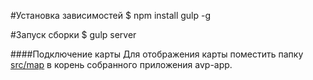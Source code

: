#Установка зависимостей
$ npm install gulp -g

#Запуск сборки
$ gulp server


####Подключение карты
Для отображения карты поместить папку [src/map](https://github.com/AtlantisUnited/aviapark/tree/AVP/src/avp/map) в корень собранного приложения avp-app.